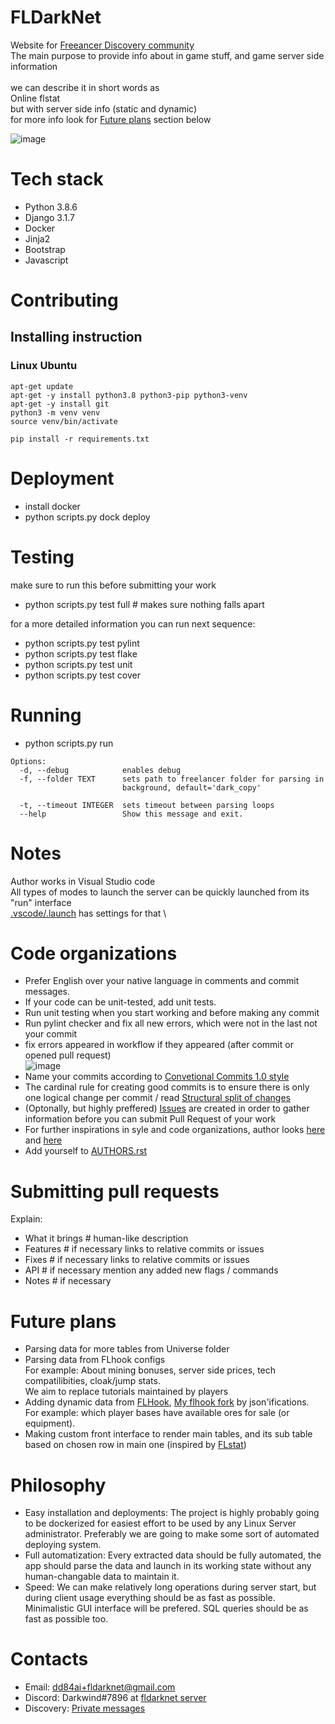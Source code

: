 # FLDarkNet
Website for [Freeancer Discovery community](https://discoverygc.com/forums) \
The main purpose to provide info about in game stuff, and game server side information \
 \
we can describe it in short words as \
Online flstat \
but with server side info (static and dynamic) \
for more info look for [Future plans](https://github.com/dd84ai/fldarknet/blob/main/README.md#philosophy) section below

![image](https://user-images.githubusercontent.com/20555918/113764510-402a8c80-9745-11eb-9365-25a3b67b8212.png)

# Tech stack
* Python 3.8.6
* Django 3.1.7
* Docker
* Jinja2
* Bootstrap
* Javascript

# Contributing
## Installing instruction

### Linux Ubuntu

```
apt-get update
apt-get -y install python3.8 python3-pip python3-venv
apt-get -y install git
python3 -m venv venv
source venv/bin/activate

pip install -r requirements.txt
```

# Deployment

- install docker
- python scripts.py dock deploy

# Testing
make sure to run this before submitting your work

- python scripts.py test full # makes sure nothing falls apart

for a more detailed information you can run next sequence:

- python scripts.py test pylint
- python scripts.py test flake
- python scripts.py test unit
- python scripts.py test cover

# Running

- python scripts.py run
```
Options:
  -d, --debug            enables debug
  -f, --folder TEXT      sets path to freelancer folder for parsing in
                         background, default='dark_copy'

  -t, --timeout INTEGER  sets timeout between parsing loops
  --help                 Show this message and exit.
```

# Notes
Author works in Visual Studio code \
All types of modes to launch the server can be quickly launched from its "run" interface \
[.vscode/.launch](https://github.com/dd84ai/fldarknet/blob/main/.vscode/launch.json) has settings for that \

# Code organizations
* Prefer English over your native language in comments and commit messages.
* If your code can be unit-tested, add unit tests.
* Run unit testing when you start working and before making any commit
* Run pylint checker and fix all new errors, which were not in the last not your commit
* fix errors appeared in workflow if they appeared (after commit or opened pull request) \
![image](https://user-images.githubusercontent.com/20555918/113766107-43267c80-9747-11eb-8945-9d6bed920ad6.png)
* Name your commits according to [Convetional Commits 1.0 style](https://www.conventionalcommits.org/en/v1.0.0/)
* The cardinal rule for creating good commits is to ensure there is only one logical change per commit / read [Structural split of changes](https://wiki.openstack.org/wiki/GitCommitMessages#Structural_split_of_changes)
* (Optonally, but highly preffered) [Issues](https://github.com/dd84ai/fldarknet/issues) are created in order to gather information before you can submit Pull Request of your work
* For further inspirations in syle and code organizations, author looks [here](https://github.com/f213/education-backend) and [here](https://searx.github.io/searx/dev/contribution_guide.html#documentation)
* Add yourself to [AUTHORS.rst](https://github.com/dd84ai/fldarknet/blob/main/AUTHORS.rst)

# Submitting pull requests
Explain:
* What it brings  # human-like description
* Features        # if necessary links to relative commits or issues 
* Fixes           # if necessary links to relative commits or issues
* API             # if necessary mention any added new flags / commands
* Notes           # if necessary

# Future plans
* Parsing data for more tables from Universe folder
* Parsing data from FLhook configs \
For example: About mining bonuses, server side prices, tech compatilibities, cloak/jump stats. \
We aim to replace tutorials maintained by players
* Adding dynamic data from [FLHook](https://github.com/DiscoveryGC/FLHook), [My flhook fork](https://github.com/dd84ai/FLHook) by json'ifications. \
For example: which player bases have available ores for sale (or equipment). 
* Making custom front interface to render main tables, and its sub table based on chosen row in main one (inspired by [FLstat](https://discoverygc.com/forums/showthread.php?tid=115254&pid=1524529#pid1524529))

# Philosophy
* Easy installation and deployments: The project is highly probably going to be dockerized for easiest effort to be used by any Linux Server administrator. Preferably we are going to make some sort of automated deploying system.
* Full automatization: Every extracted data should be fully automated, the app should parse the data and launch in its working state without any human-changable data to maintain it.
* Speed: We can make relatively long operations during server start, but during client usage everything should be as fast as possible. Minimalistic GUI interface will be prefered. SQL queries should be as fast as possible too.

# Contacts
* Email: dd84ai+fldarknet@gmail.com
* Discord: Darkwind#7896 at [fldarknet server](https://discord.gg/KTUcZyv98q)
* Discovery: [Private messages](https://discoverygc.com/forums/member.php?action=profile)
